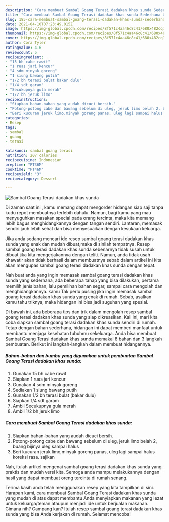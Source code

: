 ```yaml
---
description: "Cara membuat Sambal Goang Terasi dadakan khas sunda Sederhana Untuk Jualan"
title: "Cara membuat Sambal Goang Terasi dadakan khas sunda Sederhana Untuk Jualan"
slug: 185-cara-membuat-sambal-goang-terasi-dadakan-khas-sunda-sederhana-untuk-jualan
date: 2021-04-10T07:23:49.015Z
image: https://img-global.cpcdn.com/recipes/8f571c4aa46c8c41/680x482cq70/sambal-goang-terasi-dadakan-khas-sunda-foto-resep-utama.jpg
thumbnail: https://img-global.cpcdn.com/recipes/8f571c4aa46c8c41/680x482cq70/sambal-goang-terasi-dadakan-khas-sunda-foto-resep-utama.jpg
cover: https://img-global.cpcdn.com/recipes/8f571c4aa46c8c41/680x482cq70/sambal-goang-terasi-dadakan-khas-sunda-foto-resep-utama.jpg
author: Cora Tyler
ratingvalue: 4.6
reviewcount: 5
recipeingredient:
- "15 bh cabe rawit"
- "1 ruas jari kencur"
- "4 sdm minyak goreng"
- "1 siung bawang putih"
- "1/2 bh terasi bulat bakar dulu"
- "1/4 sdt garam"
- "Secukupnya gula merah"
- "1/2 bh jeruk limo"
recipeinstructions:
- "Siapkan bahan-bahan yang audah dicuci bersih."
- "Potong-potong cabe dan bawang sebelum di uleg, jeruk limo belah 2, buang bijinya uleg sampai halus"
- "Beri kucuran jeruk limo,minyak goreng panas, uleg lagi sampai halus koreksi rasa. sajikan"
categories:
- Resep
tags:
- sambal
- goang
- terasi

katakunci: sambal goang terasi 
nutrition: 207 calories
recipecuisine: Indonesian
preptime: "PT36M"
cooktime: "PT46M"
recipeyield: "3"
recipecategory: Dessert

---
```



![Sambal Goang Terasi dadakan khas sunda](https://img-global.cpcdn.com/recipes/8f571c4aa46c8c41/680x482cq70/sambal-goang-terasi-dadakan-khas-sunda-foto-resep-utama.jpg)

Di zaman  saat ini , kamu memang dapat mengorder hidangan siap saji tanpa kudu repot membuatnya terlebih dahulu. Namun, bagi kamu yang mau menyuguhkan masakan special pada orang tercinta, maka kita memang lebih bagus menghidangkannya dengan tangan sendiri. Lantaran, memasak sendiri jauh lebih sehat dan bisa menyesuaikan dengan kesukaan keluarga.

Jika anda sedang mencari ide resep sambal goang terasi dadakan khas sunda yang enak dan mudah dibuat,maka di sinilah tempatnya. Resep sambal goang terasi dadakan khas sunda  sebenarnya tidak susah untuk dibuat jika kita mengerjakannya dengan teliti. Namun, anda tidak usah khawatir akan tidak berhasil dalam membuatnya 
sebab dalam artikel ini kita akan mengupas sambal goang terasi dadakan khas sunda dengan tepat.  



Nah buat anda yang ingin memasak sambal goang terasi dadakan khas sunda yang sederhana, ada beberapa tahap yang bisa dilakukan, pertama memilih jenis bahan, lalu pemilihan bahan segar, sampai cara mengolah dan menghidangkannya. kamu Tak perlu pusing jika ingin memasak sambal goang terasi dadakan khas sunda yang enak di rumah. Sebab, asalkan kamu  tahu triknya, maka hidangan ini bisa jadi suguhan yang spesial.

Di bawah ini, ada beberapa tips dan trik dalam mengolah resep sambal goang terasi dadakan khas sunda yang siap dikreasikan. Kali ini, mari kita coba siapkan sambal goang terasi dadakan khas sunda sendiri di rumah. Tetap dengan bahan sederhana, hidangan ini dapat memberi manfaat untuk membantu menjaga kesehatan tubuhmu sekeluarga. Anda bisa membuat Sambal Goang Terasi dadakan khas sunda memakai 8 bahan dan 3 langkah pembuatan. Berikut ini langkah-langkah dalam membuat hidangannya.

<!--inarticleads1-->

##### Bahan-bahan dan bumbu yang digunakan untuk pembuatan Sambal Goang Terasi dadakan khas sunda:

1. Gunakan 15 bh cabe rawit
1. Siapkan 1 ruas jari kencur
1. Gunakan 4 sdm minyak goreng
1. Sediakan 1 siung bawang putih
1. Gunakan 1/2 bh terasi bulat (bakar dulu)
1. Siapkan 1/4 sdt garam
1. Ambil Secukupnya gula merah
1. Ambil 1/2 bh jeruk limo




<!--inarticleads2-->

##### Cara membuat Sambal Goang Terasi dadakan khas sunda:

1. Siapkan bahan-bahan yang audah dicuci bersih.
1. Potong-potong cabe dan bawang sebelum di uleg, jeruk limo belah 2, buang bijinya uleg sampai halus
1. Beri kucuran jeruk limo,minyak goreng panas, uleg lagi sampai halus koreksi rasa. sajikan




Nah, itulah artikel mengenai  sambal goang terasi dadakan khas sunda  yang praktis dan mudah versi kita. Semoga anda mampu melakukannya dengan hasil yang dapat membuat oreng tercinta di rumah senang. 

Terima kasih anda telah menggunakan resep yang kita tampilkan di sini. Harapan kami, cara membuat  Sambal Goang Terasi dadakan khas sunda yang mudah di atas dapat membantu Anda menyiapkan makanan yang lezat untuk keluarga/teman ataupun menjadi ide untuk berjualan makanan. Gimana nih? Gampang kan? Itulah resep sambal goang terasi dadakan khas sunda yang bisa Anda kerjakan di rumah. Selamat mencoba!

